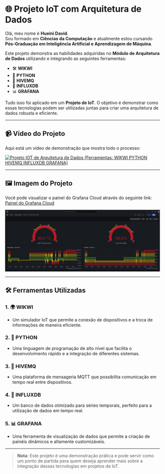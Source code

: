 # 🌐 Projeto IoT com Arquitetura de Dados

Olá, meu nome é **Hueini David**.  
Sou formado em **Ciências da Computação** e atualmente estou cursando **Pós-Graduação em Inteligência Artificial e Aprendizagem de Máquina**.

Este projeto demonstra as habilidades adquiridas no **Módulo de Arquitetura de Dados** utilizando e integrando as seguintes ferramentas:

- 🛠️ **WIKWI**
- 🐍 **PYTHON**
- 📡 **HIVEMQ**
- 💾 **INFLUXDB**
- 📊 **GRAFANA**

Tudo isso foi aplicado em um **Projeto de IoT**. O objetivo é demonstrar como essas tecnologias podem ser utilizadas juntas para criar uma arquitetura de dados robusta e eficiente.

---

## 📹 Vídeo do Projeto
Aqui está um vídeo de demonstração que mostra todo o processo:

[![Projeto IOT de Arquitetura de Dados (Ferramentas: WIKWI PYTHON HIVEMQ INFLUXDB GRAFANA)](https://img.youtube.com/vi/ddNoWz2HxkU/0.jpg)](https://www.youtube.com/watch?v=ddNoWz2HxkU)

---

## 🖼️ Imagem do Projeto
Você pode visualizar o painel do Grafana Cloud através do seguinte link: 
[Painel do Grafana Cloud](https://hueini.grafana.net/public-dashboards/3980cb47b889435cb00d494502afb5c0)

![Grafana](/DashBoarde_TemperaturaHumidade.png)

---

## 🛠️ Ferramentas Utilizadas

### 1. 🌍 **WIKWI**
- Um simulador IoT que permite a conexão de dispositivos e a troca de informações de maneira eficiente.

### 2. 🐍 **PYTHON**
- Uma linguagem de programação de alto nível que facilita o desenvolvimento rápido e a integração de diferentes sistemas.

### 3. 📡 **HIVEMQ**
- Uma plataforma de mensageria MQTT que possibilita comunicação em tempo real entre dispositivos.

### 4. 💾 **INFLUXDB**
- Um banco de dados otimizado para séries temporais, perfeito para a utilização de dados em tempo real.

### 5. 📊 **GRAFANA**
- Uma ferramenta de visualização de dados que permite a criação de painéis dinâmicos e altamente customizáveis.

---

> **Nota**: Este projeto é uma demonstração prática e pode servir como um ponto de partida para quem deseja aprender mais sobre a integração dessas tecnologias em projetos de IoT.
